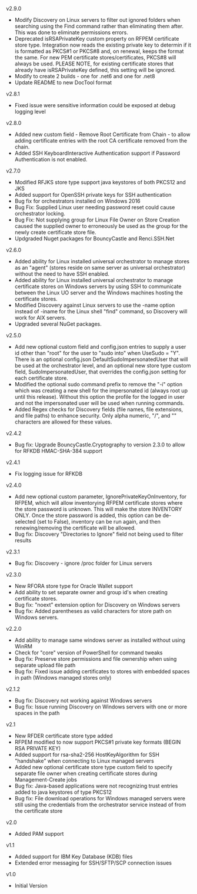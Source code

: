 v2.9.0
- Modify Discovery on Linux servers to filter out ignored folders when searching using the Find command rather than eliminating them after.  This was done to eliminate permissions errors.
- Deprecated isRSAPrivateKey custom property on RFPEM certificate store type.  Integration now reads the existing private key to determin if it is formatted as PKCS#1 or PKCS#8 and, on renewal, keeps the format the same.  For new PEM certificate stores/certificates, PKCS#8 will always be used.  PLEASE NOTE, for existing certificate stores that already have isRSAPrivateKey defined, this setting will be ignored.
- Modify to create 2 builds - one for .net6 and one for .net8
- Update README to new DocTool format

v2.8.1
- Fixed issue were sensitive information could be exposed at debug logging level

v2.8.0
- Added new custom field - Remove Root Certificate from Chain - to allow adding certificate entries with the root CA certificate removed from the chain.
- Added SSH KeyboardInteractive Authentication support if Password Authentication is not enabled.

v2.7.0
- Modified RFJKS store type support java keystores of both PKCS12 and JKS
- Added support for OpenSSH private keys for SSH authentication
- Bug fix for orchestrators installed on Windows 2016
- Bug Fix: Supplied Linux user needing password reset could cause orchestrator locking.
- Bug Fix: Not supplying group for Linux File Owner on Store Creation caused the supplied owner to erroneously be used as the group for the newly create certificate store file.
- Updgraded Nuget packages for BouncyCastle and Renci.SSH.Net

v2.6.0
- Added ability for Linux installed universal orchestrator to manage stores as an "agent" (stores reside on same server as universal orchestrator) without the need to have SSH enabled.
- Added ability for Linux installed universal orchestrator to manage certificate stores on Windows servers by using SSH to communicate between the Linux UO server and the Windows machines hosting the certificate stores.
- Modified Discovery against Linux servers to use the -name option instead of -iname for the Linux shell "find" command, so Discovery will work for AIX servers.
- Upgraded several NuGet packages.

v2.5.0
- Add new optional custom field and config.json entries to supply a user id other than "root" for the user to "sudo into" when UseSudo = "Y".  There is an optional config.json DefaultSudoImpersonatedUser that will be used at the orchestrator level, and an optional new store type custom field, SudoImpersonatedUser, that overrides the config.json setting for each certificate store.
- Modified the optional sudo command prefix to remove the "-i" option which was creating a new shell for the impersonated id (always root up until this release).  Without this option the profile for the logged in user and not the impersonated user will be used when running commands.
- Added Regex checks for Discovery fields (file names, file extensions, and file paths) to enhance security.  Only alpha numeric, "/", and "\" characters are allowed for these values.

v2.4.2
- Bug fix: Upgrade BouncyCastle.Cryptography to version 2.3.0 to allow for RFKDB HMAC-SHA-384 support

v2.4.1
- Fix logging issue for RFKDB

v2.4.0
- Add new optional custom parameter, IgnorePrivateKeyOnInventory, for RFPEM, which will allow inventorying RFPEM certificate stores where the store password is unknown.  This will make the store INVENTORY ONLY.  Once the store password is added, this option can be de-selected (set to False), inventory can be run again, and then renewing/removing the certificate will be allowed.
- Bug fix: Discovery "Directories to Ignore" field not being used to filter results

v2.3.1
- Bug fix: Discovery - ignore /proc folder for Linux servers

v2.3.0
- New RFORA store type for Oracle Wallet support
- Add ability to set separate owner and group id's when creating certificate stores.
- Bug fix: "noext" extension option for Discovery on Windows servers
- Bug fix: Added parentheses as valid characters for store path on Windows servers.

v2.2.0
- Add ability to manage same windows server as installed without using WinRM
- Check for "core" version of PowerShell for command tweaks
- Bug fix: Preserve store permissions and file ownership when using separate upload file path
- Bug fix: Fixed issue adding certificates to stores with embedded spaces in path (Windows managed stores only)

v2.1.2
- Bug fix: Discovery not working against Windows servers
- Bug fix: Issue running Discovery on Windows servers with one or more spaces in the path

v2.1
- New RFDER certificate store type added
- RFPEM modified to now support PKCS#1 private key formats (BEGIN RSA PRIVATE KEY)
- Added support for rsa-sha2-256 HostKeyAlgorithm for SSH "handshake" when connecting to Linux managed servers
- Added new optional certificate store type custom field to specify separate file owner when creating certificate stores during Management-Create jobs
- Bug fix: Java-based applications were not recognizing trust entries added to java keystores of type PKCS12
- Bug fix: File download operations for Windows managed servers were still using the credentials from the orchestrator service instead of from the certificate store

v2.0
- Added PAM support

v1.1
- Added support for IBM Key Database (KDB) files
- Extended error messaging for SSH/SFTP/SCP connection issues

v1.0
- Initial Version
